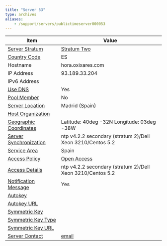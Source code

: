```yaml
---
title: "Server 53"
type: archives
aliases:
    - /support/servers/publictimeserver000053
---
```


| Item | Value |
| ----- | ----- |
| [Server Stratum](/support/servers/serverstratum) | [Stratum Two](/support/servers/stratumtwotimeservers) |
| [Country Code](/support/servers/countrycode) | ES |
| Hostname |  hora.oxixares.com |
| IP Address |  93.189.33.204 |
| IPv6 Address | |
| [Use DNS](/support/servers/usedns) | Yes |
| [Pool Member](/support/servers/poolmember) | No |
| [Server Location](/support/servers/serverlocation) |  Madrid (Spain) |
| [Host Organization](/support/servers/hostorganization) | |
| [ Geographic Coordinates](/support/servers/geographiccoordinates) |  Latitude: 40deg -32N Longitude: 03deg -38W |
| [Server Synchronization](/support/servers/serversynchronization) |  ntp v4.2.2 secondary (stratum 2)/Dell Xeon 3210/Centos 5.2  |
| [Service Area](/support/servers/servicearea) | Spain |
| [Access Policy](/support/servers/accesspolicy) | [Open Access](/support/servers/openaccess) |
| [Access Details](/support/servers/accessdetails) |  ntp v4.2.2 secondary (stratum 2)/Dell Xeon 3210/Centos 5.2  |
| [Notification Message](/support/servers/notificationmessage) | Yes |
| [Autokey](/support/servers/autokey) | |
| [Autokey URL](/support/servers/autokeyurl) | |
| [Symmetric Key](/support/servers/symmetrickey) | |
| [Symmetric Key Type](/support/servers/symmetrickeytype) | |
| [Symmetric Key URL](/support/servers/symmetrickeyurl) | |
| [Server Contact](/support/servers/servercontact) | [email](mailto:timekeeper@oxixares.com) |